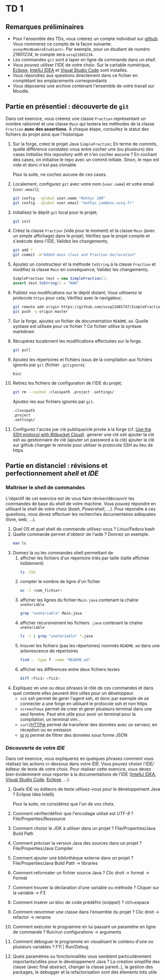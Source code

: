 # TD 1
## Remarques préliminaires
* Pour l'ensemble des TDs, vous créerez un compte individuel sur [github](https://github.com/).
Vous nommerez ce compte de la façon suivante: `uvsq<MonNuméroÉtudiant>`.
Par exemple, pour un étudiant de numéro *21601234*, le compte sera `uvsq21601234`.
* Les commandes `git` sont à taper en ligne de commande dans un *shell*.
* Vous pouvez utiliser l'IDE de votre choix.
Sur le cartable numérique, [Eclipse](www.eclipse.org), [IntelliJ IDEA](http://www.jetbrains.com/idea/) et [Visual Studio Code](https://code.visualstudio.com/) sont installés.
* Vous répondrez aux questions directement dans ce fichier en complétant les emplacements correspondants
* Vous déposerez une archive contenant l'ensemble de votre travail sur Moodle.

## Partie en présentiel : découverte de `git`
Dans cet exercice, vous créerez une classe `Fraction` représentant un nombre rationnel et une classe `Main` qui testera les méthodes de la classe `Fraction` **avec des assertions**.
À chaque étape, consultez le statut des fichiers du projet ainsi que l'historique.

1. Sur la forge, créez le projet Java `SimpleFraction`;
En terme de *commits*, quelle différence constatez-vous entre cocher une (ou plusieurs) des cases *Initialize this repository with* et n'en cocher aucune ?
    En cochant des cases, on initialise le repo avec un commit initiale. Sinon, le repo est vide et donc n'est pas clonable

    Pour la suite, ne cochez aucune de ces cases.
1. Localement, configurez `git` avec votre nom (`user.name`) et votre email (`user.email`);
    ```bash
    git config --global user.name "Mathys JAM"
    git config --global user.email "mathys.jam@ens.uvsq.fr"
    ```
1. Initialisez le dépôt `git` local pour le projet;
    ```bash
    git init
    ```
1. Créez la classe `Fraction` (vide pour le moment) et la classe `Main` (avec un simple affichage) dans le projet;
Vérifiez que le projet compile et s'exécute dans l'IDE;
Validez les changements;
    ```bash
    git add *
    git commit -m"Added main class and Fraction declaration"
    ```
1. Ajoutez un constructeur et la méthode `toString` à la classe `Fraction` et modifiez la classe `Main` en conséquence;
Validez les changements;
    ```Java
    SimpleFraction test = new SimpleFraction();
    assert test.toString() = "NAN"
    ```
1. Publiez vos modifications sur le dépôt distant;
Vous utiliserez le protocole `https` pour cela;
Vérifiez avec le navigateur;
    ```bash
    git remote add origin https://github.com/uvsq21801747/SimpleFraction
    git push -u origin master
    ```
1. Sur la forge, ajoutez un fichier de documentation `README.md`.
Quelle syntaxe est utilisée pour ce fichier ?
    Ce fichier utilise la syntaxe markdown
1. Récupérez localement les modifications effectuées sur la forge.
    ```bash
    git pull
    ```
1. Ajoutez les répertoires et fichiers issus de la compilation aux fichiers ignorés par `git` (fichier `.gitignore`);
    ```bash
    bin/
    ```
1. Retirez les fichiers de configuration de l'IDE du projet;
    ```bash
    git rm --cached .classpath .project .settings/
    ```
    Ajoutez-les aux fichiers ignorés par `git`.
    ```bash
    .classpath
    .project
    .settings/
    ```
1. Configurez l'accès par clé publique/clé privée à la forge (cf. [Use the SSH protocol with Bitbucket Cloud](https://confluence.atlassian.com/bitbucket/use-the-ssh-protocol-with-bitbucket-cloud-221449711.html)).
    generer une clé ssh
    ajouter la clé ssh au gestionnaire de clé
    (ajouter un password a la clé)
    ajouter la clé sur github
    changer le remote pour utiliser le protocole SSH au lieu de https

## Partie en distanciel : révisions et perfectionnement *shell* et *IDE*
### Maîtriser le *shell* de commandes
L'objectif de cet exercice est de vous faire réviser/découvrir les commandes de base du *shell* de votre machine.
Vous pouvez répondre en utilisant le shell de votre choix (*bash*, *Powershell*, ...).
Pour répondre à ces questions, vous devez effectuer les recherches documentaires adéquates (livre, web, ...).

1. Quel OS et quel shell de commande utilisez-vous ?
    Linux/Fedora
    bash
1. Quelle commande permet d'obtenir de l'aide ?
Donnez un exemple.
    ```bash
    man ls
    ```
1. Donnez la ou les commandes shell permettant de
    1. afficher les fichiers d'un répertoire triés par taille (taille affichée lisiblement)
        ```bash
        ls -lkS
        ```
    1. compter le nombre de ligne d'un fichier
        ```bash
        wc -l <nom_fichier>
        ```
    1. afficher les lignes du fichier `Main.java` contenant la chaîne `uneVariable`
        ```bash
        grep "uneVariable" Main.java
        ```
    1. afficher récursivement les fichiers `.java` contenant la chaîne `uneVariable`
        ```bash
        ls -r | grep "uneVariable" *.java
        ```
    1. trouver les fichiers (pas les répertoires) nommés `README.md` dans une arborescence de répertoires
        ```bash
        find . -type f -name "README.md"
        ```
    1. afficher les différences entre deux fichiers textes
        ```bash
        diff <fic1> <fic2>
        ```
1. Expliquez en une ou deux phrases le rôle de ces commandes et dans quel contexte elles peuvent être utiles pour un développeur.
    * `ssh`
        ssh permet de gerer l'agent ssh, et donc par exemple de se connecter a une forge en utilisant le protocole ssh et non https
    * `screen`/`tmux`
        permet de creer et gerer plusieurs terminal dans une seul fenetre. Peut etre utile pour avoir un terminal pour la compilation, un terminal vim...
    * `curl`/[HTTPie](https://httpie.org/)
        permet de transferer des données avec un serveur, en réception ou en emission 
    * [jq](https://stedolan.github.io/jq/)
        jq permet de filtrer des données sous forme JSON

### Découverte de votre *IDE*
Dans cet exercice, vous expliquerez en quelques phrases comment vous réalisez les actions ci-dessous dans votre IDE.
Vous pouvez choisir l'IDE/éditeur de texte de votre choix.
Pour réaliser cette exercice, vous devez bien évidemment vous reporter à la documentations de l'IDE ([IntelliJ IDEA](https://www.jetbrains.com/help/idea/discover-intellij-idea.html#developer-tools), [Visual Studio Code](https://code.visualstudio.com/docs), [Eclipse](https://help.eclipse.org/2020-09/index.jsp), ...).

1. Quels IDE ou éditeurs de texte utilisez-vous pour le développement Java ?
    Eclipse
    Idea Intellij

    Pour la suite, ne considérez que l'un de vos choix.
1. Comment vérifier/définir que l'encodage utilisé est *UTF-8* ?
    File/Properties/Ressource
1. Comment choisir le JDK à utiliser dans un projet ?
    File/Properties/Java Build Path
1. Comment préciser la version Java des sources dans un projet ?
    File/Properties/Java Compiler
1. Comment ajouter une bibliothèque externe dans un projet ?
    File/Properties/Java Build Path -> libraries
1. Comment reformater un fichier source Java ?
    Clic droit -> format -> Format
1. Comment trouver la déclaration d'une variable ou méthode ?
    Cliquer sur la variable -> F3
1. Comment insérer un bloc de code prédéfini (*snippet*) ?
    ctrl+espace
1. Comment renommer une classe dans l'ensemble du projet ?
    Clic droit -> refactor -> rename
1. Comment exécuter le programme en lui passant un paramètre en ligne de commande ?
    Run/run configurations -> arguments
1. Comment déboguer le programme en visualisant le contenu d'une ou plusieurs variables ?
    F11 | Run/Debug
1. Quels paramètres ou fonctionnalités vous semblent particulièrement importants/utiles pour le développement Java ?
    La création simplifié des classe (avec final abstract, changer la classe parent..), la gestion des packages, le debugger et la refactorisation sont des élements trés utile
